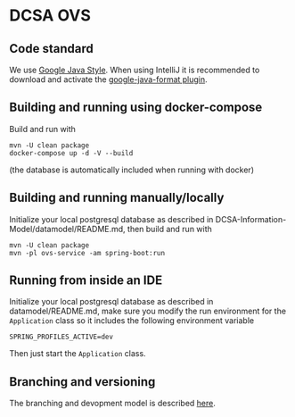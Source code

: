 # DCSA OVS

Code standard
-------------------------------------
We use [Google Java Style](https://google.github.io/styleguide/javaguide.html).
When using IntelliJ it is recommended to download and activate the
[google-java-format plugin](https://github.com/google/google-java-format).


Building and running using docker-compose
-----------------------------------------
Build and run with
```
mvn -U clean package
docker-compose up -d -V --build
```
(the database is automatically included when running with docker)


Building and running manually/locally
-------------------------------------

Initialize your local postgresql database as described in DCSA-Information-Model/datamodel/README.md,
then build and run with
```
mvn -U clean package
mvn -pl ovs-service -am spring-boot:run
```


Running from inside an IDE
-----------------------------------------
Initialize your local postgresql database as described in datamodel/README.md, make sure you
modify the run environment for the ```Application``` class so it includes the following environment
variable
```
SPRING_PROFILES_ACTIVE=dev
```
Then just start the ```Application``` class.


Branching and versioning
------------------------

The branching and devopment model is described
[here](https://dcsa.atlassian.net/wiki/spaces/DDT/pages/71204878/Development+flow+and+CI).
